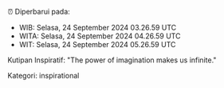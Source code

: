 ⏰ Diperbarui pada:
- WIB: Selasa, 24 September 2024 03.26.59 UTC
- WITA: Selasa, 24 September 2024 04.26.59 UTC
- WIT: Selasa, 24 September 2024 05.26.59 UTC

Kutipan Inspiratif:
"The power of imagination makes us infinite."


Kategori: inspirational

